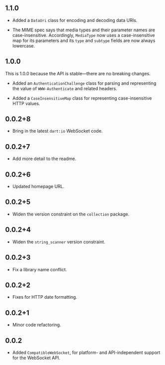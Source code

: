 ## 1.1.0

* Added a `DataUri` class for encoding and decoding data URIs.

* The MIME spec says that media types and their parameter names are
  case-insensitive. Accordingly, `MediaType` now uses a case-insensitive map for
  its parameters and its `type` and `subtype` fields are now always lowercase.

## 1.0.0

This is 1.0.0 because the API is stable—there are no breaking changes.

* Added an `AuthenticationChallenge` class for parsing and representing the
  value of `WWW-Authenticate` and related headers.

* Added a `CaseInsensitiveMap` class for representing case-insensitive HTTP
  values.

## 0.0.2+8

* Bring in the latest `dart:io` WebSocket code.

## 0.0.2+7

* Add more detail to the readme.

## 0.0.2+6

* Updated homepage URL.

## 0.0.2+5

* Widen the version constraint on the `collection` package.

## 0.0.2+4

* Widen the `string_scanner` version constraint.

## 0.0.2+3

* Fix a library name conflict.

## 0.0.2+2

* Fixes for HTTP date formatting.

## 0.0.2+1

* Minor code refactoring.

## 0.0.2

* Added `CompatibleWebSocket`, for platform- and API-independent support for the
  WebSocket API.

